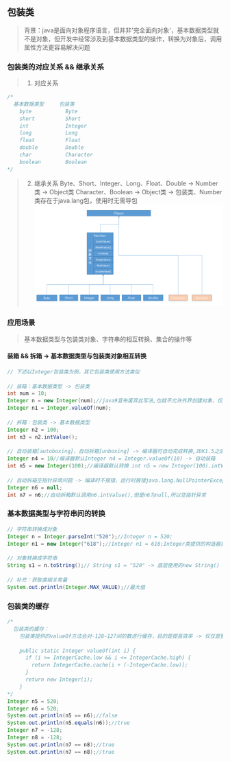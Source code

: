 ## 包装类
> 背景：java是面向对象程序语言，但并非'完全面向对象'，基本数据类型就不是对象，但开发中经常涉及到基本数据类型的操作，转换为对象后，调用属性方法更容易解决问题

### 包装类的对应关系 && 继承关系
> 1. 对应关系
```java
/*
  基本数据类型     包装类
    byte           Byte
    short          Short
    int            Integer
    long           Long
    float          Float
    double         Double
    char           Character
    boolean        Boolean
*/
```

> 2. 继承关系
> Byte、Short、Integer、Long、Float、Double -> Number类 -> Object类
> Character、Boolean -> Object类
> -> 包装类、Number类存在于java.lang包，使用时无需导包
![](assets/包装类继承关系.png)


### 应用场景
> 基本数据类型与包装类对象、字符串的相互转换、集合的操作等

#### 装箱 && 拆箱 -> 基本数据类型与包装类对象相互转换
```java
// 下述以Integer包装类为例，其它包装类使用方法类似

// 装箱：基本数据类型 -> 包装类
int num = 10;
Integer n = new Integer(num);//java9宣布废弃此写法,也就不允许外界创建对象，仅能通过静态方法valueOf转换 -> 底层实现：构造器使用private修饰，仅能类内部调用，valueOf方法返回值就是new Integer()
Integer n1 = Integer.valueOf(num);

// 拆箱：包装类 -> 基本数据类型
Integer n2 = 100;
int n3 = n2.intValue();

// 自动装箱[autoboxing]、自动拆箱[unboxing] -> 编译器可自动完成转换,JDK1.5之后出现
Integer n4 = 10//编译器默认Integer n4 = Integer.valueOf(10) -> 自动装箱
int n5 = new Integer(100);//编译器默认转换 int n5 = new Integer(100).intValue() -> 自动拆箱

// 自动拆箱空指针异常问题 -> 编译时不报错，运行时报错java.lang.NullPointerException
Integer n6 = null;
int n7 = n6;//自动拆箱默认调用n6.intValue(),但是n6为null,所以空指针异常
```

### 基本数据类型与字符串间的转换
```java
// 字符串转换成对象
Integer n = Integer.parseInt("520");//Integer n = 520;
Integer n1 = new Integer("618");//Integer n1 = 618;Integer类提供的构造器重载方法 -> java9宣布废弃

// 对象转换成字符串
String s1 = n.toString();// String s1 = "520" -> 底层使用的new String()

// 补充：获取类相关常量
System.out.println(Integer.MAX_VALUE);//最大值
```

### 包装类的缓存
```java
/*
  包装类的缓存：  
    包装类提供的valueOf方法会对-128~127间的数进行缓存，目的是提高效率 -> 仅仅是整型、char类型的包装类

    public static Integer valueOf(int i) {
      if (i >= IntegerCache.low && i <= IntegerCache.high) {
        return IntegerCache.cache[i + (-IntegerCache.low)];
      }
      return new Integer(i);
    }
*/ 
Integer n5 = 520;
Integer n6 = 520;
System.out.println(n5 == n6);//false
System.out.println(n5.equals(n6));//true
Integer n7 = -128;
Integer n8 = -128;
System.out.println(n7 == n8);//true
System.out.println(n7 == n8);//true
```